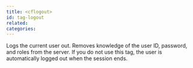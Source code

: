 ```yaml
---
title: <cflogout>
id: tag-logout
related:
categories:
---
```


Logs the current user out. Removes knowledge of the user ID, password, and roles from the server.
		If you do not use this tag, the user is automatically logged out when the session ends.